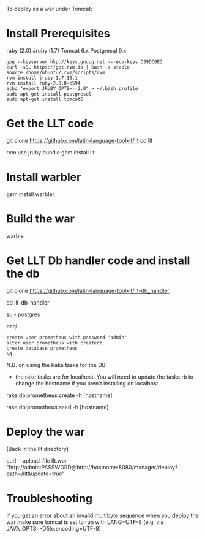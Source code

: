 To deploy as a war under Tomcat:

# Install Prerequisites

ruby (2.0)
Jruby (1.7)
Tomcat 6.x
Postgresql 9.x

    gpg --keyserver hkp://keys.gnupg.net --recv-keys D39DC0E3
    curl -sSL https://get.rvm.io | bash -s stable
    source /home/ubuntu/.rvm/scripts/rvm
    rvm install jruby-1.7.16.1
    rvm install ruby-2.0.0-p594
    echo "export JRUBY_OPTS=--2.0" > ~/.bash_profile
    sudo apt-get install postgresql
    sudo apt-get install tomcat6 


# Get the LLT code

git clone https://github.com/latin-language-toolkit/llt
cd llt

rvm use jruby
bundle
gem install llt

# Install warbler

gem install warbler

# Build the war
warble

# Get LLT Db handler code and install the db
git clone https://github.com/latin-language-toolkit/llt-db_handler

cd llt-db_handler

su - postgres

psql

    create user prometheus with password 'admin'
    alter user prometheus with createdb
    create database prometheus
    \q

N.B. on using the Rake tasks for the DB:

* the rake tasks are for localhost. You will need to update the tasks.rb to change the hostname if you aren't installing on localhost



rake db:prometheus:create -h [hostname]

rake db:prometheus:seed -h [hostname]

# Deploy the war

(Back in the llt directory)

curl --upload-file llt.war "http://admin:PASSWORD@http://hostname:8080/manager/deploy?path=/llt&update=true"


# Troubleshooting

If you get an error about an invalid multibyte sequence when you deploy the war make sure tomcat is set to run with LANG=UTF-8 (e.g. via JAVA_OPTS=-Dfile.encoding=UTF-8)
